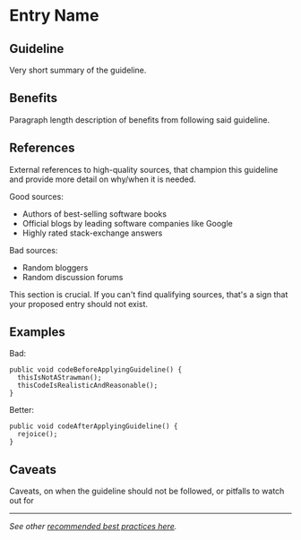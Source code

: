 Entry Name
============

Guideline
---------
Very short summary of the guideline.

Benefits
---------
Paragraph length description of benefits from following said guideline.

References
---------
External references to high-quality sources, that champion this guideline and provide more detail on why/when it is needed.

Good sources: 
- Authors of best-selling software books
- Official blogs by leading software companies like Google   
- Highly rated stack-exchange answers

Bad sources:
- Random bloggers
- Random discussion forums

This section is crucial. If you can't find qualifying sources, that's a sign that your proposed entry should not exist.
  
Examples
---------
Bad:
```
public void codeBeforeApplyingGuideline() {
  thisIsNotAStrawman();
  thisCodeIsRealisticAndReasonable();
}
```

Better:
```
public void codeAfterApplyingGuideline() {
  rejoice();
}
```

Caveats
---------
Caveats, on when the guideline should not be followed, or pitfalls to watch out for

----

*See other [recommended best practices here](TODO).*